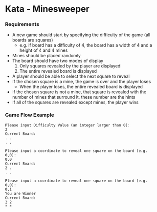 # Kata - Minesweeper
### Requirements

- A new game should start by specifying the difficulty of the game (all boards are squares)
    - e.g. if board has a difficulty of 4, the board has a width of 4 and a height of 4 and 4 mines
- Mines should be placed randomly
- The board should have two modes of display
    1. Only squares revealed by the player are displayed
    2. The entire revealed board is displayed
- A player should be able to select the next square to reveal
- If the chosen square is a mine, the game is over and the player loses
  - When the player loses, the entire revealed board is displayed
- If the chosen square is not a mine, that square is revealed with the number of mines that surround it, these number are the hints
- If all of the squares are revealed except mines, the player wins
### Game Flow Example
```
Please input Difficulty Value (an integer larger than 0):
2
Current Board:
. . 
. . 

Please input a coordinate to reveal one square on the board (e.g. 0,0):
0,0
Current Board:
2 . 
. . 

Please input a coordinate to reveal one square on the board (e.g. 0,0):
0,1
You are Winner
Current Board:
2 2 
* * 

```